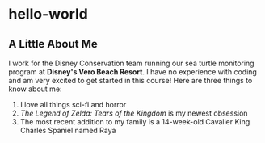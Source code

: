 # hello-world
## A Little About Me
I work for the Disney Conservation team running our sea turtle monitoring program at **Disney's Vero Beach Resort**. I have no experience with coding and am very excited to get started in this course! Here are three things to know about me:
1. I love all things sci-fi and horror
2. *The Legend of Zelda: Tears of the Kingdom* is my newest obsession
3. The most recent addition to my family is a 14-week-old Cavalier King Charles Spaniel named Raya
